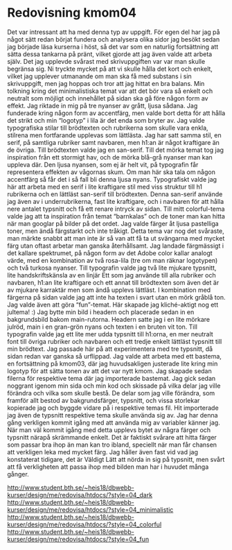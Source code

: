 ---
---
Redovisning kmom04
=========================

Det var intressant att ha med denna typ av uppgift. För egen del har jag på något sätt redan börjat fundera och analysera olika sidor jag besökt sedan jag började läsa kurserna i höst, så det var som en naturlig fortsättning att sätta dessa tankarna på pränt, vilket gjorde att jag även valde att arbeta själv. Det jag upplevde svårast med skrivuppgiften var var man skulle begränsa sig. Ni tryckte mycket på att vi skulle hålla det kort och enkelt, vilket jag upplever utmanande om man ska få med substans i sin skrivuppgift, men jag hoppas och tror att jag hittat en bra balans.
Min tolkning kring det minimalistiska temat var att det bör vara så enkelt och neutralt som möjligt och innehållet på sidan ska gå före någon form av effekt. Jag riktade in mig på tre nyanser av grått, ljusa sådana. Jag funderade kring någon form av accentfärg, men valde bort detta för att hålla det strikt och min “logotyp” i lila är det enda som bryter av. Jag valde typografiska stilar till brödtexten och rubrikerna som skulle vara enkla, stilrena men fortfarande upplevas som lättlästa. Jag har satt samma stil, en serif, på samtliga rubriker samt navbaren, men h1:an är något kraftigare än de övriga. Till brödtexten valde jag en san-serif.
Till det mörka temat tog jag inspiration från ett stormigt hav, och de mörka blå-grå nyanser man kan uppleva där. Den ljusa nyansen, som ej är helt vit, på typografin får representera effekten av vågornas skum. Om man här ska tala om någon accentfärg så får det i så fall bli denna ljusa nyans. Typografiskt valde jag här att arbeta med en serif i lite kraftigare stil med viss struktur till h1 rubrikerna och en lättläst san-serif till brödtexten. Denna san-serif använde jag även av i underrubrikerna, fast lite kraftigare, och i navbaren för att hålla nere antalet typsnitt och få ett renare intryck av sidan.
Till mitt colorful-tema valde jag att ta inspiration från temat “barnkalas” och de toner man kan hitta när man googlar på bilder på det ordet. Jag valde färger åt ljusa pastelliga toner, men ändå färgstarkt och inte tråkigt. Detta tema var nog det svåraste, man märkte snabbt att man inte är så van att få ta ut svängarna med mycket färg utan oftast arbetar man ganska återhållsamt. Jag landade färgmässigt i det kallare spektrumet, på någon form av det Adobe color kallar analogt värde, med en kombination av två rosa-lila (tre om man räknar logotypen) och två turkosa nyanser. Till typografin valde jag två lite mjukare typsnitt, lite handskriftskänsla av en linjär Ett som jag använde till alla rubriker och navbaren, h1:an lite kraftigare och ett annat till brödtexten som även det är av mjukare karraktär men som ändå upplevs lättläst. I kombination med färgerna på sidan valde jag att inte ha texten i svart utan en mörk gråblå ton.
Jag valde även att göra “fun”-temat. Här skapade jag kliché-aktigt nog ett jultema! :) Jag bytte min bild i headern och placerade sedan in en bakgrundsbild bakom main-rutorna. Headern satte jag i en lite mörkare julröd, main i en gran-grön nyans och texten i en bruten vit ton. Till typografin valde jag ett lite mer udda typsnitt till h1:orna, en mer neutralt font till övriga rubriker och navbaren och ett tredje enkelt lättläst typsnitt till min brödtext. Jag passade här på att experimentera med tre typsnitt, då sidan redan var ganska så urflippad.
Jag valde att arbeta med ett bastema, en fortsättning på kmom03, där jag huvudsakligen justerade lite kring min logotyp för att sätta tonen av att det var nytt kmom. Jag skapade sedan filerna för respektive tema där jag importerade bastemat. Jag gick sedan noggrant igenom min sida och min kod och skissade på vilka delar jag ville förändra och vilka som skulle bestå. De delar som jag ville förändra, som framför allt bestod av bakgrundsfärger, typsnitt, och vissa storlekar kopierade jag och byggde vidare på i respektive temas fil. Hit importerade jag även de typsnitt respektive tema skulle använda sig av. Jag har denna gång verkligen kommit igång med att använda mig av variabler känner jag. När man väl kommit igång med detta upplevs bytet av några färger och typsnitt närapå skrämmande enkelt.
Det är faktiskt svårare att hitta färger som passar bra ihop än man kan tro ibland, speciellt när man får chansen att verkligen leka med mycket färg. Jag håller även fast vid vad jag konstaterat tidigare, det är Väldigt Lätt att nörda in sig på typsnitt, men svårt att få verkligheten att passa ihop med bilden man har i huvudet många gånger.

http://www.student.bth.se/~heis18/dbwebb-kurser/design/me/redovisa/htdocs/?style=04_dark
http://www.student.bth.se/~heis18/dbwebb-kurser/design/me/redovisa/htdocs/?style=04_minimalistic
http://www.student.bth.se/~heis18/dbwebb-kurser/design/me/redovisa/htdocs/?style=04_colorful
http://www.student.bth.se/~heis18/dbwebb-kurser/design/me/redovisa/htdocs/?style=04_fun
